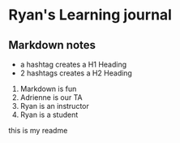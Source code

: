 # Ryan's Learning journal

## Markdown notes
- a hashtag creates a H1 Heading
- 2 hashtags creates a H2 Heading

1. Markdown is fun
1. Adrienne is our TA
1. Ryan is an instructor
1. Ryan is a student

this is my readme
